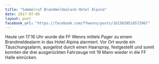 ```yaml
---
title: "Sammelruf Brandmeldealarm Hotel Alpina"
date: 2017-07-09
layout: post
facebook_url: "https://facebook.com/ffwenns/posts/1615030518572067"
---
```


Heute um 17:16 Uhr wurde die FF Wenns mittels Pager zu einem Brandmeldealarm in das Hotel Alpina alarmiert. Vor Ort wurde ein Täuschungsalarm, ausgelöst durch einen Haarspray, festgestellt und somit konnten die drei ausgerückten Fahrzeuge mit 19 Mann wieder in die FF Halle einrücken.